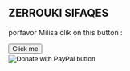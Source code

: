 


<h2>ZERROUKI SIFAQES</h2>
<p>porfavor Milisa clik on this button :</p>
<button>Click me</button>
<form action="https://www.paypal.com/cgi-bin/webscr" method="post" target="_top">
<input type="hidden" name="cmd" value="_s-xclick" />
<input type="hidden" name="hosted_button_id" value="NAV8FM6C9J9LY" />
<input type="image" src="https://www.paypalobjects.com/en_US/i/btn/btn_donateCC_LG.gif" border="0" name="submit" title="PayPal - The safer, easier way to pay online!" alt="Donate with PayPal button" />
<img alt="" border="0" src="https://www.paypal.com/en_DZ/i/scr/pixel.gif" width="1" height="1" />
</form>








